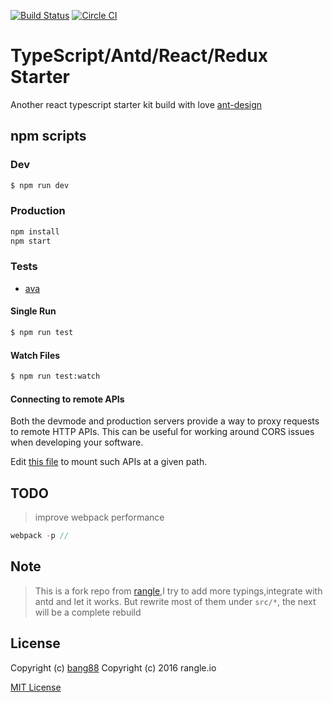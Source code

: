 [![Build Status](https://travis-ci.org/bang88/typescript-react-redux-starter.svg?branch=master)](https://travis-ci.org/bang88/typescript-react-redux-starter)
[![Circle CI](https://circleci.com/gh/rangle/typescript-react-redux-starter.svg?style=svg)](https://circleci.com/gh/rangle/typescript-react-redux-starter)

# TypeScript/Antd/React/Redux Starter

Another react typescript starter kit build with love [ant-design](https://github.com/ant-design/ant-design) 

## npm scripts

### Dev
```bash
$ npm run dev
```

### Production

```bash
npm install
npm start
```

### Tests

- [ava](https://github.com/avajs/ava)

#### Single Run
```bash
$ npm run test
```

#### Watch Files
```bash
$ npm run test:watch
```

#### Connecting to remote APIs

Both the devmode and production servers provide a way to proxy requests to
remote HTTP APIs.  This can be useful for working around CORS issues when
developing your software.

Edit [this file](server/proxy-config.js) to mount such APIs at a given path.

## TODO

> improve webpack performance

```js
webpack -p // 
```

## Note

> This is a fork repo from [rangle](https://github.com/rangle/typescript-react-redux-starter),I try to add more typings,integrate with antd and let it works. 
 But rewrite most of them under `src/*`, the next will be a complete rebuild

## License

Copyright (c) [bang88](//github.com/bang88)
Copyright (c) 2016 rangle.io

[MIT License][MIT]

[MIT]: ./LICENSE "Mit License"
